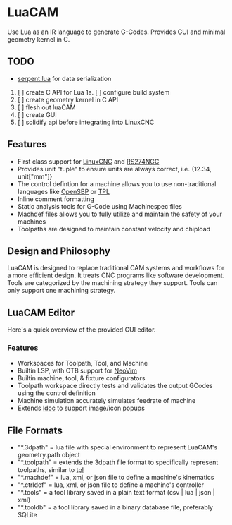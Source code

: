 
# LuaCAM
Use Lua as an IR language to generate G-Codes.
Provides GUI and minimal geometry kernel in C.

## TODO
- [serpent.lua](https://luarocks.org/modules/paulclinger/serpent) for data serialization
1. [ ] create C API for Lua
  1a. [ ] configure build system
2. [ ] create geometry kernel in C API
3. [ ] flesh out luaCAM
4. [ ] create GUI
5. [ ] solidify api before integrating into LinuxCNC


## Features
- First class support for [LinuxCNC](https://linuxcnc.org/docs/html/gcode/) and [RS274NGC](https://www.nist.gov/publications/nist-rs274ngc-interpreter-version-3)
- Provides unit "tuple" to ensure units are always correct, i.e. {12.34, unit["mm"]}
- The control defintion for a machine allows you to use non-traditional languages like [OpenSBP](https://www.opensbp.com/https://www.opensbp.com/https://www.opensbp.com/) or [TPL](https://tplang.org/)
- Inline comment formatting
- Static analysis tools for G-Code using Machinespec files
- Machdef files allows you to fully utilize and maintain the safety of your machines
- Toolpaths are designed to maintain constant velocity and chipload


## Design and Philosophy
LuaCAM is designed to replace traditional CAM systems and workflows for a more efficient design.
It treats CNC programs like software development.
Tools are categorized by the machining strategy they support. Tools can only support one machining strategy.


## LuaCAM Editor
Here's a quick overview of the provided GUI editor.

### Features
- Workspaces for Toolpath, Tool, and Machine
- Builtin LSP, with OTB support for [NeoVim](http://neovim.io/)
- Builtin machine, tool, & fixture configurators
- Toolpath workspace directly tests and validates the output GCodes using the control definition
- Machine simulation accurately simulates feedrate of machine
- Extends [ldoc](https://github.com/lunarmodules/ldoc) to support image/icon popups


## File Formats
- "*.3dpath" = lua file with special environment to represent LuaCAM's geometry.path object
- "*.toolpath" = extends the 3dpath file format to specifically represent toolpaths, similar to [tpl](https://tplang.org/)
- "*.machdef" = lua, xml, or json file to define a machine's kinematics
- "*.ctrldef" = lua, xml, or json file to define a machine's controller
- "*.tools" = a tool library saved in a plain text format (csv | lua | json | xml)
- "*.tooldb" = a tool library saved in a binary database file, preferably SQLite

